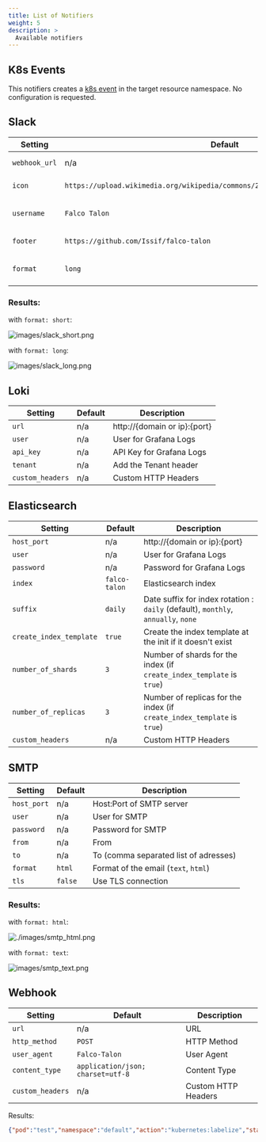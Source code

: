 ```yaml
---
title: List of Notifiers
weight: 5
description: >
  Available notifiers
---
```


## K8s Events

This notifiers creates a [k8s event](https://kubernetes.io/docs/reference/generated/kubernetes-api/v1.19/##event-v1-events-k8s-io) in the target resource namespace. No configuration is requested.

## Slack

|    Setting    |                                      Default                                      |        Description         |         |
| ------------- | --------------------------------------------------------------------------------- | -------------------------- | ------- |
| `webhook_url` | n/a                                                                               | Webhook URL                |         |
| `icon`        | `https://upload.wikimedia.org/wikipedia/commons/2/26/Circaetus_gallicus_claw.jpg` | Avatar for messages        |         |
| `username`    | `Falco Talon`                                                                     | Username for messages      |         |
| `footer`      | `https://github.com/Issif/falco-talon`                                            | Footer for messages        |         |
| `format`      | `long`                                                                            | Format for messages (`long | short`) |

### Results:

with `format: short`:

![images/slack_short.png](../images/slack_short.png)

with `format: long`:

![images/slack_long.png](../images/slack_long.png)

## Loki

|     Setting      | Default |         Description          |
| ---------------- | ------- | ---------------------------- |
| `url`            | n/a     | http://{domain or ip}:{port} |
| `user`           | n/a     | User for Grafana Logs        |
| `api_key`        | n/a     | API Key for Grafana Logs     |
| `tenant`         | n/a     | Add the Tenant header        |
| `custom_headers` | n/a     | Custom HTTP Headers          |

## Elasticsearch

|         Setting         |    Default    |                                    Description                                    |
| ----------------------- | ------------- | --------------------------------------------------------------------------------- |
| `host_port`             | n/a           | http://{domain or ip}:{port}                                                      |
| `user`                  | n/a           | User for Grafana Logs                                                             |
| `password`              | n/a           | Password for Grafana Logs                                                         |
| `index`                 | `falco-talon` | Elasticsearch index                                                               |
| `suffix`                | `daily`       | Date suffix for index rotation : `daily` (default), `monthly`, `annually`, `none` |
| `create_index_template` | `true`        | Create the index template at the init if it doesn't exist                         |
| `number_of_shards`      | `3`           | Number of shards for the index  (if `create_index_template` is `true`)            |
| `number_of_replicas`    | `3`           | Number of replicas for the index (if `create_index_template` is `true`)           |
| `custom_headers`        | n/a           | Custom HTTP Headers                                                               |

## SMTP

|   Setting   | Default |              Description              |
| ----------- | ------- | ------------------------------------- |
| `host_port` | n/a     | Host:Port of SMTP server              |
| `user`      | n/a     | User for SMTP                         |
| `password`  | n/a     | Password for SMTP                     |
| `from`      | n/a     | From                                  |
| `to`        | n/a     | To (comma separated list of adresses) |
| `format`    | `html`  | Format of the email (`text`, `html`)  |
| `tls`       | `false` | Use TLS connection                    |

### Results:

with `format: html`:

![./images/smtp_html.png](../images/smtp_html.png)

with `format: text`:

![images/smtp_text.png](../images/smtp_text.png)

## Webhook

|     Setting      |              Default              |     Description     |
| ---------------- | --------------------------------- | ------------------- |
| `url`            | n/a                               | URL                 |
| `http_method`    | `POST`                            | HTTP Method         |
| `user_agent`     | `Falco-Talon`                     | User Agent          |
| `content_type`   | `application/json; charset=utf-8` | Content Type        |
| `custom_headers` | n/a                               | Custom HTTP Headers |

Results:
```json
{"pod":"test","namespace":"default","action":"kubernetes:labelize","status":"success"}
```